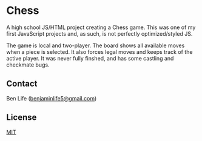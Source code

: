 # Chess
A high school JS/HTML project creating a Chess game. This was one of my first JavaScript projects and, as such, is not perfectly optimized/styled JS.

The game is local and two-player. The board shows all available moves when a piece is selected. It also forces legal moves and keeps track of the active player. It was never fully finshed, and has some castling and checkmate bugs.

## Contact

Ben Life ([benjaminlife5@gmail.com](mailto:benjaminlife5@gmail.com))

## License

[MIT](https://choosealicense.com/licenses/mit/)
